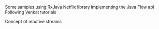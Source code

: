 Some samples using RxJava
Netflix library implementing the Java Flow api
Following Venkat tutorials

Concept of reactive streams